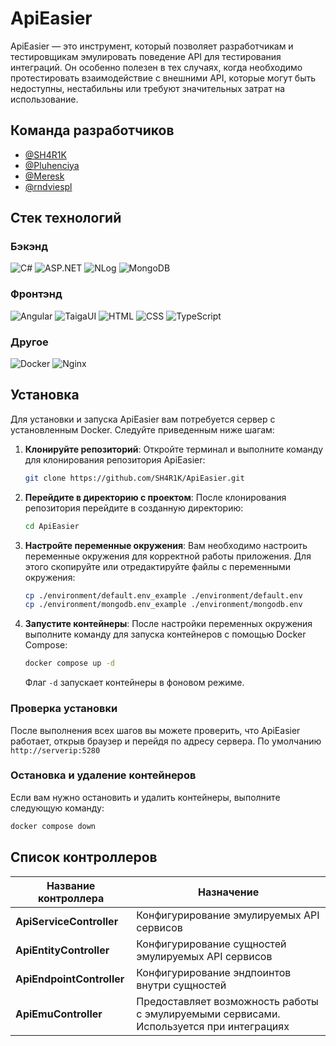 # ApiEasier

ApiEasier — это инструмент, который позволяет разработчикам и тестировщикам эмулировать поведение API для тестирования интеграций. Он особенно полезен в тех случаях, когда необходимо протестировать взаимодействие с внешними API, которые могут быть недоступны, нестабильны или требуют значительных затрат на использование.

## Команда разработчиков

- [@SH4R1K](https://github.com/SH4R1K) 
- [@Pluhenciya](https://github.com/Pluhenciya) 
- [@Meresk](https://github.com/Meresk) 
- [@rndviespl](https://github.com/rndviespl) 

## Стек технологий

### Бэкэнд
![C#](https://img.shields.io/badge/C%23-purple?style=for-the-badge&logo=dotnet&logoColor=white) ![ASP.NET](https://img.shields.io/badge/ASPNET-blueviolet?style=for-the-badge&logo=dotnet&logoColor=white) ![NLog](https://img.shields.io/badge/NLog-DA6821?style=for-the-badge&logo=dotnet&logoColor=white) ![MongoDB](https://img.shields.io/badge/MongoDB-brightgreen?style=for-the-badge&logo=mongodb&logoColor=white)

### Фронтэнд
![Angular](https://img.shields.io/badge/Angular-red?style=for-the-badge&logo=angular&logoColor=white) ![TaigaUI](https://img.shields.io/badge/TaigaUI-green?style=for-the-badge&logo=angular&logoColor=white) ![HTML](https://img.shields.io/badge/HTML-E34F26?style=for-the-badge&logo=html5&logoColor=white) ![CSS](https://img.shields.io/badge/CSS-1572B6?style=for-the-badge&logo=css3&logoColor=white) ![TypeScript](https://img.shields.io/badge/TypeScript-blue?style=for-the-badge&logo=typescript&logoColor=black)

### Другое

![Docker](https://img.shields.io/badge/Docker-2496ED?style=for-the-badge&logo=docker&logoColor=white) ![Nginx](https://img.shields.io/badge/Nginx-009639?style=for-the-badge&logo=nginx&logoColor=white)

## Установка

Для установки и запуска ApiEasier вам потребуется сервер с установленным Docker. Следуйте приведенным ниже шагам:

1. **Клонируйте репозиторий**:
   Откройте терминал и выполните команду для клонирования репозитория ApiEasier:
   ```bash
   git clone https://github.com/SH4R1K/ApiEasier.git
   ```

2. **Перейдите в директорию с проектом**:
   После клонирования репозитория перейдите в созданную директорию:
   ```bash
   cd ApiEasier
   ```

3. **Настройте переменные окружения**:
   Вам необходимо настроить переменные окружения для корректной работы приложения. Для этого скопируйте или отредактируйте файлы с переменными окружения:
   ```bash
   cp ./environment/default.env_example ./environment/default.env
   cp ./environment/mongodb.env_example ./environment/mongodb.env
   ```

4. **Запустите контейнеры**:
   После настройки переменных окружения выполните команду для запуска контейнеров с помощью Docker Compose:
   ```bash
   docker compose up -d
   ```
   Флаг `-d` запускает контейнеры в фоновом режиме.

### Проверка установки

После выполнения всех шагов вы можете проверить, что ApiEasier работает, открыв браузер и перейдя по адресу сервера. По умолчанию `http://serverip:5280`

### Остановка и удаление контейнеров

Если вам нужно остановить и удалить контейнеры, выполните следующую команду:
```bash
docker compose down
```

## Список контроллеров
| Название контроллера      | Назначение                                                                              |
| ------------------------- | --------------------------------------------------------------------------------------- |
| **ApiServiceController**  | Конфигурирование эмулируемых API сервисов                                               |
| **ApiEntityController**   | Конфигурирование сущностей эмулируемых API сервисов                                     |
| **ApiEndpointController** | Конфигурирование эндпоинтов внутри сущностей                                            |
| **ApiEmuController**      | Предоставляет возможность работы с эмулируемыми сервисами. Используется при интеграциях |
